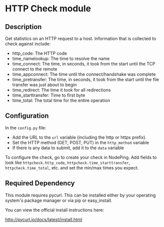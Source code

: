 # HTTP Check module

## Description

Get statistics on an HTTP request to a host. Information that is collected to
check against include:

* http_code: The HTTP code
* time_namelookup: The time to resolve the name
* time_connect: The time, in seconds, it took from the start until the TCP connect to the remote
* time_appconnect: The time until the connect/handshake was complete
* time_pretransfer: The time, in seconds, it took from the start until the file transfer was just about to begin
* time_redirect: The time it took for all redirections
* time_starttransfer: Time to first byte
* time_total: The total time for the entire operation


## Configuration

In the `config.py` file: 

* Add the URL to the `url` variable (including the http or https prefix).
* Set the HTTP method (GET, POST, PUT) in the `http_method` variable
* If there is any data to submit, add it to the `data` variable

To configure the check, go to create your check in NodePing. Add fields to look like `httpcheck.http_code`, `httpcheck.time_starttransfer`, `httpcheck.time_total`, etc. and set the min/max times you expect.

## Required Dependency

This module requires pycurl. This can be installed either by your operating system's package manager or via pip or easy_install.

You can view the official install instructions here:

http://pycurl.io/docs/latest/install.html
